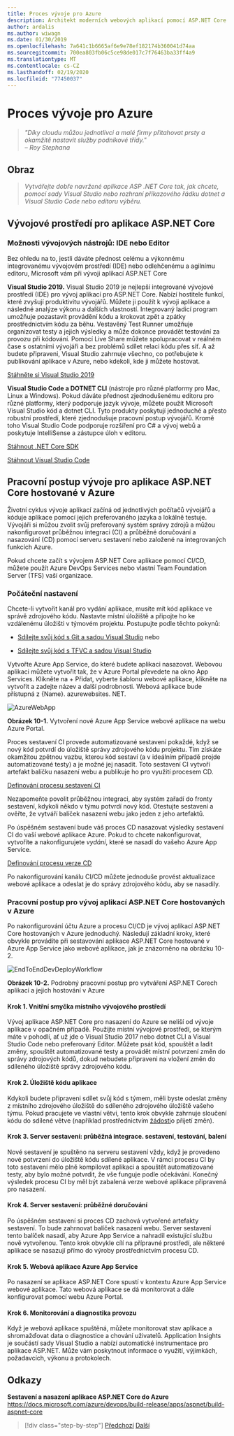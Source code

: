```yaml
---
title: Proces vývoje pro Azure
description: Architekt moderních webových aplikací pomocí ASP.NET Core a Azure | Proces vývoje pro Azure
author: ardalis
ms.author: wiwagn
ms.date: 01/30/2019
ms.openlocfilehash: 7a641c1b6665af6e9e78ef182174b360041d74aa
ms.sourcegitcommit: 700ea803fb06c5ce98de017c7f76463ba33ff4a9
ms.translationtype: MT
ms.contentlocale: cs-CZ
ms.lasthandoff: 02/19/2020
ms.locfileid: "77450037"
---
```

# <a name="development-process-for-azure"></a>Proces vývoje pro Azure

> _"Díky cloudu můžou jednotlivci a malé firmy přitahovat prsty a okamžitě nastavit služby podnikové třídy."_  
> _– Roy Stephana_

## <a name="vision"></a>Obraz

> *Vytvářejte dobře navržené aplikace ASP .NET Core tak, jak chcete, pomocí sady Visual Studio nebo rozhraní příkazového řádku dotnet a Visual Studio Code nebo editoru výběru.*

## <a name="development-environment-for-aspnet-core-apps"></a>Vývojové prostředí pro aplikace ASP.NET Core

### <a name="development-tools-choices-ide-or-editor"></a>Možnosti vývojových nástrojů: IDE nebo Editor

Bez ohledu na to, jestli dáváte přednost celému a výkonnému integrovanému vývojovém prostředí (IDE) nebo odlehčenému a agilnímu editoru, Microsoft vám při vývoji aplikací ASP.NET Core

**Visual Studio 2019.** Visual Studio 2019 je nejlepší integrované vývojové prostředí (IDE) pro vývoj aplikací pro ASP.NET Core. Nabízí hostitele funkcí, které zvyšují produktivitu vývojářů. Můžete ji použít k vývoji aplikace a následné analýze výkonu a dalších vlastností. Integrovaný ladicí program umožňuje pozastavit provádění kódu a krokovat zpět a zpátky prostřednictvím kódu za běhu. Vestavěný Test Runner umožňuje organizovat testy a jejich výsledky a může dokonce provádět testování za provozu při kódování. Pomocí Live Share můžete spolupracovat v reálném čase s ostatními vývojáři a bez problémů sdílet relaci kódu přes síť. A až budete připraveni, Visual Studio zahrnuje všechno, co potřebujete k publikování aplikace v Azure, nebo kdekoli, kde ji můžete hostovat.

[Stáhněte si Visual Studio 2019](https://aka.ms/vsdownload?utm_source=mscom&utm_campaign=msdocs)

**Visual Studio Code a DOTNET CLI** (nástroje pro různé platformy pro Mac, Linux a Windows). Pokud dáváte přednost zjednodušenému editoru pro různé platformy, který podporuje jazyk vývoje, můžete použít Microsoft Visual Studio kód a dotnet CLI. Tyto produkty poskytují jednoduché a přesto robustní prostředí, které zjednodušuje pracovní postup vývojářů. Kromě toho Visual Studio Code podporuje rozšíření pro C\# a vývoj webů a poskytuje IntelliSense a zástupce úloh v editoru.

[Stáhnout .NET Core SDK](https://dotnet.microsoft.com/download)

[Stáhnout Visual Studio Code](https://code.visualstudio.com/download)

## <a name="development-workflow-for-azure-hosted-aspnet-core-apps"></a>Pracovní postup vývoje pro aplikace ASP.NET Core hostované v Azure

Životní cyklus vývoje aplikací začíná od jednotlivých počítačů vývojářů a kóduje aplikace pomocí jejich preferovaného jazyka a lokálně testuje. Vývojáři si můžou zvolit svůj preferovaný systém správy zdrojů a můžou nakonfigurovat průběžnou integraci (CI) a průběžné doručování a nasazování (CD) pomocí serveru sestavení nebo založené na integrovaných funkcích Azure.

Pokud chcete začít s vývojem ASP.NET Core aplikace pomocí CI/CD, můžete použít Azure DevOps Services nebo vlastní Team Foundation Server (TFS) vaší organizace.

### <a name="initial-setup"></a>Počáteční nastavení

Chcete-li vytvořit kanál pro vydání aplikace, musíte mít kód aplikace ve správě zdrojového kódu. Nastavte místní úložiště a připojte ho ke vzdálenému úložišti v týmovém projektu. Postupujte podle těchto pokynů:

- [Sdílejte svůj kód s Git a sadou Visual Studio](https://docs.microsoft.com/azure/devops/git/share-your-code-in-git-vs) nebo

- [Sdílejte svůj kód s TFVC a sadou Visual Studio](https://docs.microsoft.com/azure/devops/tfvc/share-your-code-in-tfvc-vs)

Vytvořte Azure App Service, do které budete aplikaci nasazovat. Webovou aplikaci můžete vytvořit tak, že v Azure Portal převedete na okno App Services. Klikněte na + Přidat, vyberte šablonu webové aplikace, klikněte na vytvořit a zadejte název a další podrobnosti. Webová aplikace bude přístupná z {Name}. azurewebsites. NET.

![AzureWebApp](./media/image10-2.png)

**Obrázek 10-1.** Vytvoření nové Azure App Service webové aplikace na webu Azure Portal.

Proces sestavení CI provede automatizované sestavení pokaždé, když se nový kód potvrdí do úložiště správy zdrojového kódu projektu. Tím získáte okamžitou zpětnou vazbu, kterou kód sestaví (a v ideálním případě projde automatizované testy) a je možné jej nasadit. Toto sestavení CI vytvoří artefakt balíčku nasazení webu a publikuje ho pro využití procesem CD.

[Definování procesu sestavení CI](https://docs.microsoft.com/azure/devops/build-release/apps/aspnet/build-aspnet-core#ci)

Nezapomeňte povolit průběžnou integraci, aby systém zařadí do fronty sestavení, kdykoli někdo v týmu potvrdí nový kód. Otestujte sestavení a ověřte, že vytváří balíček nasazení webu jako jeden z jeho artefaktů.

Po úspěšném sestavení bude váš proces CD nasazovat výsledky sestavení CI do vaší webové aplikace Azure. Pokud to chcete nakonfigurovat, vytvoříte a nakonfigurujete *vydání*, které se nasadí do vašeho Azure App Service.

[Definování procesu verze CD](https://docs.microsoft.com/azure/devops/build-release/apps/aspnet/build-aspnet-core#cd)

Po nakonfigurování kanálu CI/CD můžete jednoduše provést aktualizace webové aplikace a odeslat je do správy zdrojového kódu, aby se nasadily.

### <a name="workflow-for-developing-azure-hosted-aspnet-core-applications"></a>Pracovní postup pro vývoj aplikací ASP.NET Core hostovaných v Azure

Po nakonfigurování účtu Azure a procesu CI/CD je vývoj aplikací ASP.NET Core hostovaných v Azure jednoduchý. Následují základní kroky, které obvykle provádíte při sestavování aplikace ASP.NET Core hostované v Azure App Service jako webové aplikace, jak je znázorněno na obrázku 10-2.

![EndToEndDevDeployWorkflow](./media/image10-3.png)

**Obrázek 10-2.** Podrobný pracovní postup pro vytváření ASP.NET Corech aplikací a jejich hostování v Azure

#### <a name="step-1-local-dev-environment-inner-loop"></a>Krok 1. Vnitřní smyčka místního vývojového prostředí

Vývoj aplikace ASP.NET Core pro nasazení do Azure se neliší od vývoje aplikace v opačném případě. Použijte místní vývojové prostředí, se kterým máte v pohodlí, ať už jde o Visual Studio 2017 nebo dotnet CLI a Visual Studio Code nebo preferovaný Editor. Můžete psát kód, spouštět a ladit změny, spouštět automatizované testy a provádět místní potvrzení změn do správy zdrojových kódů, dokud nebudete připraveni na vložení změn do sdíleného úložiště správy zdrojového kódu.

#### <a name="step-2-application-code-repository"></a>Krok 2. Úložiště kódu aplikace

Kdykoli budete připraveni sdílet svůj kód s týmem, měli byste odeslat změny z místního zdrojového úložiště do sdíleného zdrojového úložiště vašeho týmu. Pokud pracujete ve vlastní větvi, tento krok obvykle zahrnuje sloučení kódu do sdílené větve (například prostřednictvím [žádosti](https://docs.microsoft.com/azure/devops/git/pull-requests)o přijetí změn).

#### <a name="step-3-build-server-continuous-integration-build-test-package"></a>Krok 3. Server sestavení: průběžná integrace. sestavení, testování, balení

Nové sestavení je spuštěno na serveru sestavení vždy, když je provedeno nové potvrzení do úložiště kódu sdílené aplikace. V rámci procesu CI by toto sestavení mělo plně kompilovat aplikaci a spouštět automatizované testy, aby bylo možné potvrdit, že vše funguje podle očekávání. Konečný výsledek procesu CI by měl být zabalená verze webové aplikace připravená pro nasazení.

#### <a name="step-4-build-server-continuous-delivery"></a>Krok 4. Server sestavení: průběžné doručování

Po úspěšném sestavení si proces CD zachová vytvořené artefakty sestavení. To bude zahrnovat balíček nasazení webu. Server sestavení tento balíček nasadí, aby Azure App Service a nahradil existující službu nově vytvořenou. Tento krok obvykle cílí na přípravné prostředí, ale některé aplikace se nasazují přímo do výroby prostřednictvím procesu CD.

#### <a name="step-5-azure-app-service-web-app"></a>Krok 5. Webová aplikace Azure App Service

Po nasazení se aplikace ASP.NET Core spustí v kontextu Azure App Service webové aplikace. Tato webová aplikace se dá monitorovat a dále konfigurovat pomocí webu Azure Portal.

#### <a name="step-6-production-monitoring-and-diagnostics"></a>Krok 6. Monitorování a diagnostika provozu

Když je webová aplikace spuštěná, můžete monitorovat stav aplikace a shromažďovat data o diagnostice a chování uživatelů. Application Insights je součástí sady Visual Studio a nabízí automatické instrumentace pro aplikace ASP.NET. Může vám poskytnout informace o využití, výjimkách, požadavcích, výkonu a protokolech.

## <a name="references"></a>Odkazy

**Sestavení a nasazení aplikace ASP.NET Core do Azure**  
<https://docs.microsoft.com/azure/devops/build-release/apps/aspnet/build-aspnet-core>

>[!div class="step-by-step"]
>[Předchozí](test-asp-net-core-mvc-apps.md)
>[Další](azure-hosting-recommendations-for-asp-net-web-apps.md)
